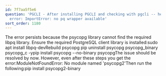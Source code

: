 ```yaml
---
id: 7f7aa5f5e6
question: 'PGCLI - After installing PGCLI and checking with pgcli -- help we get the
  error: ImportError: no pq wrapper available'
sort_order: 1180
---
```


The error persists because the psycopg library cannot find the required libpq library. Ensure the required PostgreSQL client library is installed:sudo apt install libpq-devRebuild psycopg pip uninstall psycopg psycopg_binary psycopg_c -ypip install psycopg --no-binary psycopgThe issue should be resolved by now. However, even after these steps you get the error:ModuleNotFoundError: No module named 'psycopg2'Then run the following:pip install psycopg2-binary

